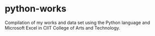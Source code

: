 # python-works
Compilation of my works and data set using the Python language and Microsoft Excel in CIIT College of Arts and Technology.

